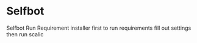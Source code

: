 # Selfbot
Selfbot
Run Requirement installer first to run requirements
fill out settings
then run scalic
